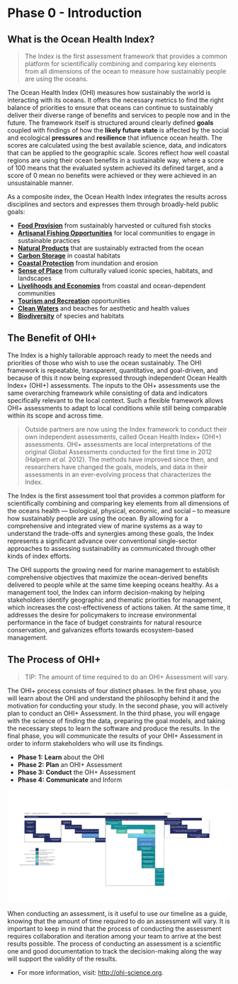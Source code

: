 # Phase 0 - Introduction

## **What is the Ocean Health Index?**

> The Index is the first assessment framework that provides a common platform for scientifically combining and comparing key elements from all dimensions of the ocean to measure how sustainably people are using the oceans.

The Ocean Health Index (OHI) measures how sustainably the world is interacting with its oceans. It offers the necessary metrics to find the right balance of priorities to ensure that oceans can continue to sustainably deliver their diverse range of benefits and services to people now and in the future. The framework itself is structured around clearly defined **goals** coupled with findings of how the **likely future state** is affected by the social and ecological **pressures** and **resilience** that influence ocean health. The scores are calculated using the best available science, data, and indicators that can be applied to the geographic scale. Scores reflect how well coastal regions are using their ocean benefits in a sustainable way, where a score of 100 means that the evaluated system achieved its defined target, and a score of 0 mean no benefits were achieved or they were achieved in an unsustainable manner.

As a composite index, the Ocean Health Index integrates the results across disciplines and sectors and expresses them through broadly-held public goals:

- [**Food Provision**](FP_Philosophy) from sustainably harvested or cultured fish stocks
- [**Artisanal Fishing Opportunities**](AO_Philosophy) for local communities to engage in sustainable practices
- [**Natural Products**](NP_Philosophy) that are sustainably extracted from the ocean
- [**Carbon Storage**](CS_Philosophy) in coastal habitats
- [**Coastal Protection**](CP_Philosophy) from inundation and erosion
- [**Sense of Place**](SP_Philosophy) from culturally valued iconic species, habitats, and landscapes
- [**Livelihoods and Economies**](LE_Philosophy) from coastal and ocean-dependent communities
- [**Tourism and Recreation**](TR_Philosophy) opportunities
- [**Clean Waters**](CW_Philosophy) and beaches for aesthetic and health values
- [**Biodiversity**](BIO_Philosophy) of species and habitats

## The Benefit of OHI+

The Index is a highly tailorable approach ready to meet the needs and priorities of those who wish to use the ocean sustainably. The OHI framework is repeatable, transparent, quantitative, and goal-driven, and because of this it now being expressed through independent Ocean Health Index+ (OHI+) assessments. The inputs to the OH+ assessments use the same overarching framework while consisting of data and indicators specifically relevant to the local context. Such a flexible framework allows OHI+ assessments to adapt to local conditions while still being comparable within its scope and across time.

> Outside partners are now using the Index framework to conduct their own independent assessments, called Ocean Health Index+ (OHI+) assessments. OHI+ assessments are local interpretations of the original Global Assessments conducted for the first time in 2012 (Halpern *et al.* 2012). The methods have improved since then, and researchers have changed the goals, models, and data in their assessments in an ever-evolving process that characterizes the Index.

The Index is the first assessment tool that provides a common platform for scientifically combining and comparing key elements from all dimensions of the oceans health — biological, physical, economic, and social – to measure how sustainably people are using the ocean. By allowing for a comprehensive and integrated view of marine systems as a way to understand the trade-offs and synergies among these goals, the Index represents a significant advance over conventional single-sector approaches to assessing sustainability as communicated through other kinds of index efforts.

The OHI supports the growing need for marine management to establish comprehensive objectives that maximize the ocean-derived benefits delivered to people while at the same time keeping oceans healthy. As a management tool, the Index can inform decision-making by helping stakeholders identify geographic and thematic priorities for management, which increases the cost-effectiveness of actions taken. At the same time, it addresses the desire for policymakers to increase environmental performance in the face of budget constraints for natural resource conservation, and galvanizes efforts towards ecosystem-based management.

## The Process of OHI+

> TIP: The amount of time required to do an OHI+ Assessment will vary.

The OHI+ process consists of four distinct phases. In the first phase, you will learn about the OHI and understand the philosophy behind it and the motivation for conducting your study. In the second phase, you will actively plan to conduct an OHI+ Assessment. In the third phase, you will engage with the science of finding the data, preparing the goal models, and taking the necessary steps to learn the software and produce the results. In the final phase, you will communicate the results of your OHI+ Assessment in order to inform stakeholders who will use its findings.

- **Phase 1:** **Learn** about the OHI
- **Phase 2:** **Plan** an OHI+ Assessment
- **Phase 3:** **Conduct** the OH+ Assessment
- **Phase 4:** **Communicate** and Inform

![The Task Timeline shows the steps recommended in conducting Ocean Health Index assessments. It gives an overview of the **Phases** of the project and the colors offer recommendations for the types of skills needed at different stages of the process.](./Figures/task_timeline-01.png)

When conducting an assessment, is it useful to use our timeline as a guide, knowing that the amount of time required to do an assessment will vary. It is important to keep in mind that the process of conducting the assessment requires collaboration and iteration among your team to arrive at the best results possible. The process of conducting an assessment is a scientific one and good documentation to track the decision-making along the way will support the validity of the results.

* For more information, visit: http://ohi-science.org.
